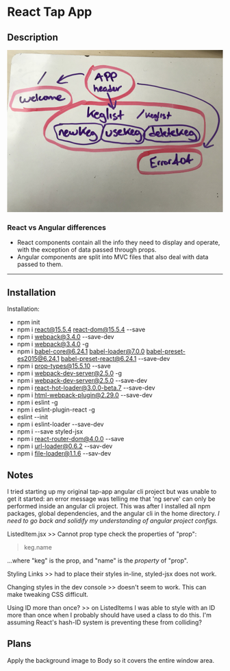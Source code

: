 # React Tap App

## Description

![](src/assets/images/component-structure.jpg)

### React vs Angular differences
* React components contain all the info they need to display and operate, with the exception of data passed through props.
* Angular components are split into MVC files that also deal with data passed to them.

---

## Installation

Installation:
* npm init  
* npm i react@15.5.4 react-dom@15.5.4 --save  
* npm i webpack@3.4.0 --save-dev  
* npm i webpack@3.4.0 -g  
* npm i babel-core@6.24.1 babel-loader@7.0.0 babel-preset-es2015@6.24.1 babel-preset-react@6.24.1 --save-dev
* npm i prop-types@15.5.10 --save
* npm i webpack-dev-server@2.5.0 -g
* npm i webpack-dev-server@2.5.0 --save-dev
* npm i react-hot-loader@3.0.0-beta.7 --save-dev
* npm i html-webpack-plugin@2.29.0 --save-dev
* npm i eslint -g
* npm i eslint-plugin-react -g
* eslint --init
* npm i eslint-loader --save-dev
* npm i --save styled-jsx
* npm i react-router-dom@4.0.0 --save
* npm i url-loader@0.6.2 --sav-dev
* npm i file-loader@1.1.6 --sav-dev

## Notes
I tried starting up my original tap-app angular cli project but was unable to get it started: an error message was telling me that 'ng serve' can only be performed inside an angular cli project. This was after I installed all npm packages, global dependencies, and the angular cli in the home directory. _I need to go back and solidify my understanding of angular project configs._

ListedItem.jsx >> Cannot prop type check the properties of "prop":

> keg.name

...where "keg" is the prop, and "name" is the *property* of "prop".

Styling Links >> had to place their styles in-line, styled-jsx does not work.

Changing styles in the dev console >> doesn't seem to work. This can make tweaking CSS difficult.

Using ID more than once? >> on ListedItems I was able to style with an ID more than once when I probably should have used a class to do this. I'm assuming React's hash-ID system is preventing these from colliding?

## Plans

Apply the background image to Body so it covers the entire window area.
